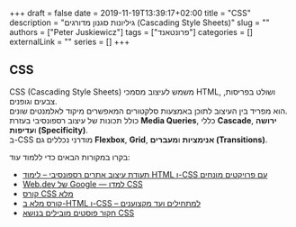 +++
draft = false
date = 2019-11-19T13:39:17+02:00
title = "CSS"
description = "גיליונות סגנון מדורגים (Cascading Style Sheets)"
slug = ""
authors = ["Peter Juskiewicz"]
tags = ["פרונטאנד"]
categories = []
externalLink = ""
series = []
+++

## CSS

CSS (Cascading Style Sheets) משמש לעיצוב מסמכי HTML, ושולט בפריסות, צבעים וגופנים.  
הוא מפריד בין העיצוב לתוכן באמצעות סלקטורים המאפשרים מיקוד לאלמנטים שונים.  
כולל תכונות של עיצוב רספונסיבי בעזרת **Media Queries**, כללי **Cascade**, **ירושה** ו**עדיפות (Specificity)**.  
ב-CSS מודרני נכללים גם **Flexbox**, **Grid**, **אנימציות** ו**מעברים (Transitions)**.

בקרו במקורות הבאים כדי ללמוד עוד:

- [תעודת עיצוב אתרים רספונסיבי – לימוד HTML ו-CSS עם פרויקטים מונחים](https://www.freecodecamp.org/learn/2022/responsive-web-design/)
- [Web.dev של Google — למדו CSS](https://web.dev/learn/css/)
- [קורס CSS מלא](https://youtu.be/n4R2E7O-Ngo)
- [קורס מלא ב-HTML ו-CSS – למתחילים ועד מקצוענים](https://www.youtube.com/watch?v=G3e-cpL7ofc)
- [חקור פוסטים מובילים בנושא CSS](https://app.daily.dev/tags/css?ref=roadmapsh)
